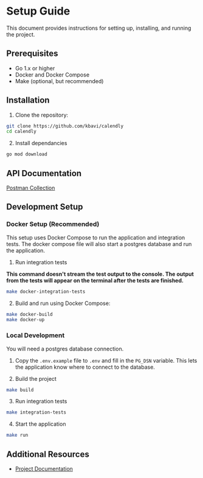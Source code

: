 # Setup Guide

This document provides instructions for setting up, installing, and running the project.

## Prerequisites

- Go 1.x or higher
- Docker and Docker Compose
- Make (optional, but recommended)

## Installation

1. Clone the repository:
```sh
git clone https://github.com/kbavi/calendly
cd calendly
```
2. Install dependancies
```sh
go mod download
```

## API Documentation
[Postman Collection](./Calendly.postman_collection.json)

## Development Setup

### Docker Setup (Recommended)

This setup uses Docker Compose to run the application and integration tests. The docker compose file will also start a postgres database and run the application.

1. Run integration tests

**This command doesn't stream the test output to the console. The output from the tests will appear on the terminal after the tests are finished.**

```sh
make docker-integration-tests
```

2. Build and run using Docker Compose:
```sh
make docker-build
make docker-up
```

### Local Development

You will need a postgres database connection.

1. Copy the `.env.example` file to `.env` and fill in the `PG_DSN` variable. This lets the application know where to connect to the database.

2. Build the project
```sh
make build
```
3. Run integration tests
```sh
make integration-tests
```
4. Start the application
```sh
make run
```
## Additional Resources

- [Project Documentation](./PRD.md)